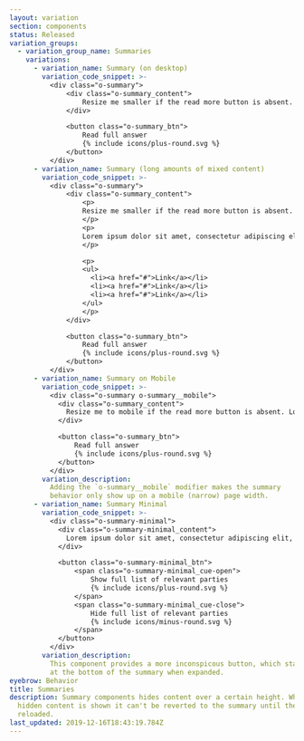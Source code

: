 ```yaml
---
layout: variation
section: components
status: Released
variation_groups:
  - variation_group_name: Summaries
    variations:
      - variation_name: Summary (on desktop)
        variation_code_snippet: >-
          <div class="o-summary">
              <div class="o-summary_content">
                  Resize me smaller if the read more button is absent. Lorem ipsum dolor sit amet, consectetur adipiscing elit, sed do eiusmod tempor incididunt ut labore et dolore magna aliqua. Ut enim ad minim veniam, quis nostrud exercitation ullamco laboris nisi ut aliquip ex ea commodo consequat. <a href="#">Duis</a>.
              </div>

              <button class="o-summary_btn">
                  Read full answer
                  {% include icons/plus-round.svg %}
              </button>
          </div>
      - variation_name: Summary (long amounts of mixed content)
        variation_code_snippet: >-
          <div class="o-summary">
              <div class="o-summary_content">
                  <p>
                  Resize me smaller if the read more button is absent. Lorem ipsum dolor sit amet, consectetur adipiscing elit, sed do eiusmod tempor incididunt ut labore et dolore magna aliqua. Ut enim ad minim veniam, quis nostrud exercitation ullamco laboris nisi ut aliquip ex ea commodo consequat. <a href="#">Duis</a> aute irure dolor in reprehenderit in voluptate velit esse cillum dolore eu fugiat nulla pariatur.
                  </p>
                  <p>
                  Lorem ipsum dolor sit amet, consectetur adipiscing elit, sed do eiusmod tempor incididunt ut labore et dolore magna aliqua. Ut enim ad minim veniam, quis nostrud exercitation ullamco laboris nisi ut aliquip ex ea commodo consequat. <a href="#">Duis</a> aute irure dolor in reprehenderit in voluptate velit esse cillum dolore eu fugiat nulla pariatur.
                  </p>

                  <p>
                  <ul>
                    <li><a href="#">Link</a></li>
                    <li><a href="#">Link</a></li>
                    <li><a href="#">Link</a></li>
                  </ul>
                  </p>
              </div>

              <button class="o-summary_btn">
                  Read full answer
                  {% include icons/plus-round.svg %}
              </button>
          </div>
      - variation_name: Summary on Mobile
        variation_code_snippet: >-
          <div class="o-summary o-summary__mobile">
            <div class="o-summary_content">
              Resize me to mobile if the read more button is absent. Lorem ipsum dolor sit amet, consectetur adipiscing elit, sed do eiusmod tempor incididunt ut labore et dolore magna aliqua. Ut enim ad minim veniam, quis nostrud exercitation ullamco laboris nisi ut aliquip ex ea commodo consequat. Duis aute irure dolor in reprehenderit in voluptate velit esse cillum dolore eu fugiat nulla pariatur. Excepteur sint occaecat cupidatat non proident, sunt in culpa qui officia deserunt mollit anim id est laborum.
            </div>

            <button class="o-summary_btn">
                Read full answer
                {% include icons/plus-round.svg %}
            </button>
          </div>
        variation_description:
          Adding the `o-summary__mobile` modifier makes the summary
          behavior only show up on a mobile (narrow) page width.
      - variation_name: Summary Minimal
        variation_code_snippet: >-
          <div class="o-summary-minimal">
            <div class="o-summary-minimal_content">
              Lorem ipsum dolor sit amet, consectetur adipiscing elit, sed do eiusmod tempor incididunt ut labore et dolore magna aliqua. Ut enim ad minim veniam, quis nostrud exercitation ullamco laboris nisi ut aliquip ex ea commodo consequat. Duis aute irure dolor in reprehenderit in voluptate velit esse cillum dolore eu fugiat nulla pariatur. Excepteur sint occaecat cupidatat non proident, sunt in culpa qui officia deserunt mollit anim id est laborum.
            </div>

            <button class="o-summary-minimal_btn">
                <span class="o-summary-minimal_cue-open">
                    Show full list of relevant parties
                    {% include icons/plus-round.svg %}
                </span>
                <span class="o-summary-minimal_cue-close">
                    Hide full list of relevant parties
                    {% include icons/minus-round.svg %}
                </span>
            </button>
          </div>
        variation_description:
          This component provides a more inconspicous button, which stays
          at the bottom of the summary when expanded.
eyebrow: Behavior
title: Summaries
description: Summary components hides content over a certain height. When the
  hidden content is shown it can't be reverted to the summary until the page is
  reloaded.
last_updated: 2019-12-16T18:43:19.784Z
---
```

